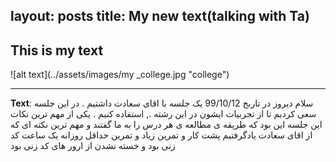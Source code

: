 
layout: posts
title: My new text(talking with Ta)
---

## This is my text



![alt text](../assets/images/my _college.jpg "college")

---
**Text**:    سلام   دیروز در تاربخ 99/10/12   یک  جلسه  با اقای سعادت    داشتیم .  در این  جلسه سعی  کردیم  تا از تجربیات  ایشون  در این  رشته  ., استفاده  کنیم  .  یکی از مهم ترین نکات این جلسه این بود که  طریقه ی مطالعه ی هر درس را   به ما گفتند و  مهم ترین نکته ای که از اقای سعادت یادگرفتیم پشت کار و تمرین زیاد و تمرین حداقل روزانه یک ساعت کد زنی بود   و خسته نشدن از ارور های کد زنی بود 
